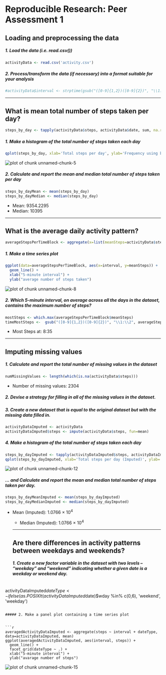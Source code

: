 # Reproducible Research: Peer Assessment 1



## Loading and preprocessing the data
##### 1. Load the data (i.e. read.csv())

```r
activityData <- read.csv('activity.csv')
```
##### 2. Process/transform the data (if necessary) into a format suitable for your analysis

```r
#activityData$interval <- strptime(gsub("([0-9]{1,2})([0-9]{2})", "\\1:\\2", activityData$interval), format='%H:%M')
```

-----
  
  ## What is mean total number of steps taken per day?
  
  ```r
steps_by_day <- tapply(activityData$steps, activityData$date, sum, na.rm=TRUE)
```

##### 1. Make a histogram of the total number of steps taken each day

```r
qplot(steps_by_day, xlab='Total steps per day', ylab='Frequency using binwith 500', binwidth=500)
```

![plot of chunk unnamed-chunk-5](instructions_fig/unnamed-chunk-5.png) 

##### 2. Calculate and report the mean and median total number of steps taken per day

```r
steps_by_dayMean <- mean(steps_by_day)
steps_by_dayMedian <- median(steps_by_day)
```
* Mean: 9354.2295
* Median:  10395

-----
  
  ## What is the average daily activity pattern?
  
  ```r
averageStepsPerTimeBlock <- aggregate(x=list(meanSteps=activityData$steps), by=list(interval=activityData$interval), FUN=mean, na.rm=TRUE)
```

##### 1. Make a time series plot

```r
ggplot(data=averageStepsPerTimeBlock, aes(x=interval, y=meanSteps)) +
  geom_line() +
  xlab("5-minute interval") +
  ylab("average number of steps taken") 
```

![plot of chunk unnamed-chunk-8](instructions_fig/unnamed-chunk-8.png) 

##### 2. Which 5-minute interval, on average across all the days in the dataset, contains the maximum number of steps?

```r
mostSteps <- which.max(averageStepsPerTimeBlock$meanSteps)
timeMostSteps <-  gsub("([0-9]{1,2})([0-9]{2})", "\\1:\\2", averageStepsPerTimeBlock[mostSteps,'interval'])
```

* Most Steps at: 8:35

----
  
  ## Imputing missing values
  ##### 1. Calculate and report the total number of missing values in the dataset 
  
  ```r
numMissingValues <- length(which(is.na(activityData$steps)))
```

* Number of missing values: 2304

##### 2. Devise a strategy for filling in all of the missing values in the dataset.
##### 3. Create a new dataset that is equal to the original dataset but with the missing data filled in.

```r
activityDataImputed <- activityData
activityDataImputed$steps <- impute(activityData$steps, fun=mean)
```


##### 4. Make a histogram of the total number of steps taken each day 

```r
steps_by_dayImputed <- tapply(activityDataImputed$steps, activityDataImputed$date, sum)
qplot(steps_by_dayImputed, xlab='Total steps per day (Imputed)', ylab='Frequency using binwith 500', binwidth=500)
```

![plot of chunk unnamed-chunk-12](instructions_fig/unnamed-chunk-12.png) 

##### ... and Calculate and report the mean and median total number of steps taken per day. 

```r
steps_by_dayMeanImputed <- mean(steps_by_dayImputed)
steps_by_dayMedianImputed <- median(steps_by_dayImputed)
```
* Mean (Imputed): 1.0766 &times; 10<sup>4</sup>
  * Median (Imputed):  1.0766 &times; 10<sup>4</sup>
  
  
  ----
  
  ## Are there differences in activity patterns between weekdays and weekends?
  ##### 1. Create a new factor variable in the dataset with two levels – “weekday” and “weekend” indicating whether a given date is a weekday or weekend day.
  
  
  ```r
activityDataImputed$dateType <-  ifelse(as.POSIXlt(activityDataImputed$date)$wday %in% c(0,6), 'weekend', 'weekday')
```

##### 2. Make a panel plot containing a time series plot


```r
averagedActivityDataImputed <- aggregate(steps ~ interval + dateType, data=activityDataImputed, mean)
ggplot(averagedActivityDataImputed, aes(interval, steps)) + 
  geom_line() + 
  facet_grid(dateType ~ .) +
  xlab("5-minute interval") + 
  ylab("avarage number of steps")
```

![plot of chunk unnamed-chunk-15](instructions_fig/unnamed-chunk-15.png) 
